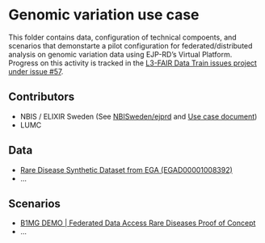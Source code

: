 # Genomic variation use case

This folder contains data, configuration of technical compoents, and scenarios that demonstarte a pilot configuration for federated/distributed analysis on genomic variation data using EJP-RD’s Virtual Platform. Progress on this activity is tracked in the [L3-FAIR Data Train issues project under issue #57](https://github.com/ejp-rd-vp/DistributedAnalysis/issues/57).

## Contributors

* NBIS / ELIXIR Sweden (See [NBISweden/ejprd](https://github.com/NBISweden/ejprd) and [Use case document](https://docs.google.com/file/d/199AfeVQUk6ff35DEzPGzIlMwrDi8Uemx-vjwv6d4iKc/view))
* LUMC

## Data

* [Rare Disease Synthetic Dataset from EGA (EGAD00001008392)](https://ega-archive.org/datasets/EGAD00001008392)
* ...

## Scenarios

* [B1MG DEMO | Federated Data Access Rare Diseases Proof of Concept](https://www.youtube.com/watch?v=6MtIJA4xXdU)
* ...
